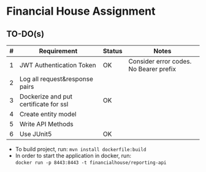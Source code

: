 # Financial House Assignment

## TO-DO(s)
| # | Requirement                           | Status                                 |Notes                                  |
|---|---------------------------------------|----------------------------------------|---------------------------------------|
| 1 | JWT Authentication Token              | OK                                     | Consider error codes. No Bearer prefix|
| 2 | Log all request&response pairs        |                                        |                                       |
| 3 | Dockerize and put certificate for ssl | OK                                     |                                       |
| 4 | Create entity model                   |                                        |                                       |
| 5 | Write API Methods                     |                                        |                                       |
| 6 | Use JUnit5                            | OK                                     |                                       |

* To build project, run:
    `mvn install dockerfile:build`  
* In order to start the application in docker, run:  
    `docker run -p 8443:8443 -t financialhouse/reporting-api`  